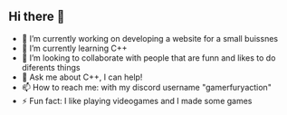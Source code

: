## Hi there 👋

<!--
**GamerFuryAction/GamerFuryAction** is a ✨ _special_ ✨ repository because its `README.md` (this file) appears on your GitHub profile.

Here are some ideas to get you started:

- 🔭 I’m currently working on ...
- 🌱 I’m currently learning ...
- 👯 I’m looking to collaborate on ...
- 🤔 I’m looking for help with ...
- 💬 Ask me about ...
- 📫 How to reach me: ...
- 😄 Pronouns: ...
- ⚡ Fun fact: ...
-->
- 🔭 I’m currently working on developing a website for a small buissnes
- 🌱 I’m currently learning C++
- 👯 I’m looking to collaborate with people that are funn and likes to do diferents things
- 💬 Ask me about C++, I can help!
- 📫 How to reach me: with my discord username "gamerfuryaction"
- ⚡ Fun fact: I like playing videogames and I made some games
